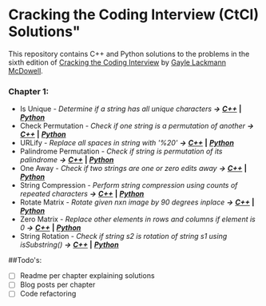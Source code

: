 # Cracking the Coding Interview (CtCI) Solutions"

This repository contains C++ and Python solutions to the problems in the sixth edition of [Cracking the Coding Interview](http://www.crackingthecodinginterview.com/) by [Gayle Lackmann McDowell](http://www.gayle.com/).

### Chapter 1:
* Is Unique - _Determine if a string has all unique characters_ **_&rarr;_**  **_[C++](/Chapter%201%20-%20Arrays%20and%20Strings/Is%20Unique/is_unique.cpp)_**  **|** **_[Python](/Chapter%201%20-%20Arrays%20and%20Strings/Is%20Unique/is_unique.cpp)_**
* Check Permutation - _Check if one string is a permutation of another_ **_&rarr;_** **_[C++](/Chapter%201%20-%20Arrays%20and%20Strings/Check%20Permutation/check_permutation.cpp)_** **|** **_[Python](/Chapter%201%20-%20Arrays%20and%20Strings/Check%20Permutation/check_permutation.py)_** 
* URLify - _Replace all spaces in string with '%20'_ **_&rarr;_** **_[C++](/Chapter%201%20-%20Arrays%20and%20Strings/URLify/urlify.cpp)_** **|** **_[Python](/Chapter%201%20-%20Arrays%20and%20Strings/URLify/urlify.py)_**
* Palindrome Permutation - *_Check if string is permutation of its palindrome_* **_&rarr;_** **_[C++](/Chapter%201%20-%20Arrays%20and%20Strings/Palindrome%20Permutation/palindrome_permutation.cpp)_** **|** **_[Python](/Chapter%201%20-%20Arrays%20and%20Strings/Palindrome%20Permutation/palindrome_permutation.py)_**
* One Away - *_Check if two strings are one or zero edits away_* **_&rarr;_** **_[C++](/Chapter%201%20-%20Arrays%20and%20Strings/One%20Away/one_away.cpp)_** **|** **_[Python](/Chapter%201%20-%20Arrays%20and%20Strings/One%20Away/one_away.py)_**
* String Compression - *_Perform string compression using counts of repeated characters_* **_&rarr;_** **_[C++](/Chapter%201%20-%20Arrays%20and%20Strings/String%20Compression/string_compression.cpp)_** **|** **_[Python](/Chapter%201%20-%20Arrays%20and%20Strings/String%20Compression/string_compression.py)_**
* Rotate Matrix - *_Rotate given nxn image by 90 degrees inplace_* **_&rarr;_** **_[C++](/Chapter%201%20-%20Arrays%20and%20Strings/Rotate%20Matrix/rotate_matrix.cpp)_** **|** **_[Python](/Chapter%201%20-%20Arrays%20and%20Strings/Rotate%20Matrix/rotate_matrix.py)_**
* Zero Matrix - *_Replace other elements in rows and columns if element is 0_* **_&rarr;_** **_[C++](/Chapter%201%20-%20Arrays%20and%20Strings/Zero%20Matrix/zero_matrix.cpp)_** **|** **_[Python](/Chapter%201%20-%20Arrays%20and%20Strings/Zero%20Matrix/zero_matrix.py)_**
* String Rotation - *_Check if string s2 is rotation of string s1 using isSubstring()_* **_&rarr;_** **_[C++](/Chapter%201%20-%20Arrays%20and%20Strings/String%20Rotation/string_rotation.cpp)_** **|** **_[Python](/Chapter%201%20-%20Arrays%20and%20Strings/Zero%20Matrix/string_rotation.py)_**


##Todo's:
- [ ] Readme per chapter explaining solutions  
- [ ] Blog posts per chapter  
- [ ] Code refactoring  